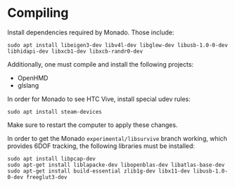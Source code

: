 # Compiling

Install dependencies required by Monado. Those include:
```
sudo apt install libeigen3-dev libv4l-dev libglew-dev libusb-1.0-0-dev libhidapi-dev libxcb1-dev libxcb-randr0-dev
```

Additionally, one must compile and install the following projects:
* OpenHMD
* glslang

In order for Monado to see HTC Vive, install special udev rules:
```
sudo apt install steam-devices
```
Make sure to restart the computer to apply these changes.

In order to get the Monado `experimental/libsurvive` branch working, which
provides 6DOF tracking, the following libraries must be installed:
```
sudo apt install libpcap-dev
sudo apt-get install liblapacke-dev libopenblas-dev libatlas-base-dev
sudo apt-get install build-essential zlib1g-dev libx11-dev libusb-1.0-0-dev freeglut3-dev
```
